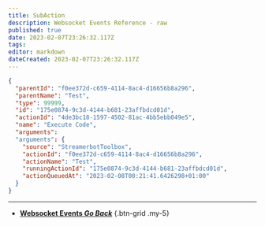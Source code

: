 ```yaml
---
title: SubAction
description: Websocket Events Reference - raw
published: true
date: 2023-02-07T23:26:32.117Z
tags: 
editor: markdown
dateCreated: 2023-02-07T23:26:32.117Z
---
```


```json
{
  "parentId": "f0ee372d-c659-4114-8ac4-d16656b8a296",
  "parentName": "Test",
  "type": 99999,
  "id": "175e0874-9c3d-4144-b681-23affbdcd01d",
  "actionId": "4de3bc18-1597-4502-81ac-4bb5ebb049e5",
  "name": "Execute Code",
  "arguments":
  "arguments": {
    "source": "StreamerbotToolbox",
    "actionId": "f0ee372d-c659-4114-8ac4-d16656b8a296",
    "actionName": "Test",
    "runningActionId": "175e0874-9c3d-4144-b681-23affbdcd01d",
    "actionQueuedAt": "2023-02-08T00:21:41.6426298+01:00"
  }
}
```
---

- [<i class="mdi mdi-chevron-left"></i>**Websocket Events *Go Back***](/Servers-Clients/WebSocket-Server/Events)
{.btn-grid .my-5}